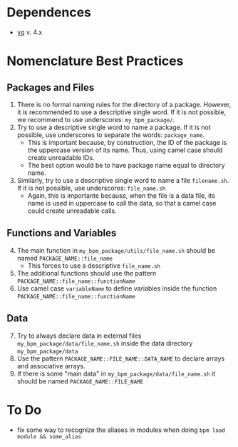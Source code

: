 # Dependences

* [yq](https://github.com/mikefarah/yq) v. 4.x

# Nomenclature Best Practices

## Packages and Files

1. There is no formal naming rules for the directory of a package. However, it is recommended to use a descriptive single word. If it is not possible, we recommend to use underscores: `my_bpm_package/`. 
2. Try to use a descriptive single word to name a package. If it is not possible, use underscores to separate the words: `package_name`.
    * This is important because, by construction, the ID of the package is the uppercase version of its name. Thus, using camel case should create unreadable IDs.
    * The best option would be to have package name equal to directory name.
3. Similarly, try to use a descriptive single word to name a file `filename.sh`. If it is not possible, use underscores: `file_name.sh`
    * Again, this is importante because, when the file is a data file, its name is used in uppercase to call the data, so that a camel case could create unreadable calls. 

## Functions and Variables 
 
4. The main function in `my_bpm_package/utils/file_name.sh` should be named `PACKAGE_NAME::file_name`
    * This forces to use a descriptive `file_name.sh`
5. The additional functions should use the pattern `PACKAGE_NAME::file_name::functionName`
6. Use camel case `variableName` to define variables inside the function `PACKAGE_NAME::file_name::functionName`

## Data

7. Try to always declare data in external files `my_bpm_package/data/file_name.sh` inside the data directory `my_bpm_package/data`
8. Use the pattern `PACKAGE_NAME::FILE_NAME::DATA_NAME` to declare arrays and associative arrays.
9. If there is some "main data" in `my_bpm_package/data/file_name.sh` it should be named `PACKAGE_NAME::FILE_NAME`

# To Do

* fix some way to recognize the aliases in modules when doing `bpm load module && some_alias`
